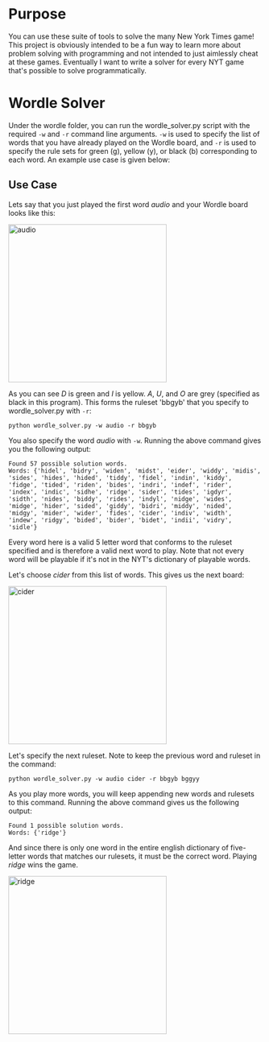 # Purpose
You can use these suite of tools to solve the many New York Times game! This project is obviously intended to be a fun way to learn more about problem solving with programming and not intended to just aimlessly cheat at these games. Eventually I want to write a solver for every NYT game that's possible to solve programmatically.

# Wordle Solver
Under the wordle folder, you can run the wordle_solver.py script with the required `-w` and `-r` command line arguments. `-w` is used to specify the list of words that you have already played on the Wordle board, and `-r` is used to specify the rule sets for green (g), yellow (y), or black (b) corresponding to each word. An example use case is given below:

## Use Case
Lets say that you just played the first word _audio_ and your Wordle board looks like this:

<img width="314" alt="audio" src="https://github.com/EthanNoble/New-York-Times-Game-Solvers/assets/58098861/78ef2ea6-36c1-4dcd-b554-e49157ac2239">

As you can see _D_ is green and _I_ is yellow. _A_, _U_, and _O_ are grey (specified as black in this program). This forms the ruleset 'bbgyb' that you specify to wordle_solver.py with `-r`:

```python wordle_solver.py -w audio -r bbgyb```

You also specify the word _audio_ with `-w`. Running the above command gives you the following output:

```
Found 57 possible solution words.
Words: {'hidel', 'bidry', 'widen', 'midst', 'eider', 'widdy', 'midis', 'sides', 'hides', 'hided', 'tiddy', 'fidel', 'indin', 'kiddy', 'fidge', 'tided', 'riden', 'bides', 'indri', 'indef', 'rider', 'index', 'indic', 'sidhe', 'ridge', 'sider', 'tides', 'igdyr', 'sidth', 'nides', 'biddy', 'rides', 'indyl', 'nidge', 'wides', 'midge', 'hider', 'sided', 'giddy', 'bidri', 'middy', 'nided', 'midgy', 'mider', 'wider', 'fides', 'cider', 'indiv', 'width', 'indew', 'ridgy', 'bided', 'bider', 'bidet', 'indii', 'vidry', 'sidle'}
```

Every word here is a valid 5 letter word that conforms to the ruleset specified and is therefore a valid next word to play. Note that not every word will be playable if it's not in the NYT's dictionary of playable words.

Let's choose _cider_ from this list of words. This gives us the next board:

<img width="314" alt="cider" src="https://github.com/EthanNoble/New-York-Times-Game-Solvers/assets/58098861/1c10feb7-5847-44fb-8602-9ef76c9198dd">

Let's specify the next ruleset. Note to keep the previous word and ruleset in the command:

```python wordle_solver.py -w audio cider -r bbgyb bggyy```

As you play more words, you will keep appending new words and rulesets to this command. Running the above command gives us the following output:

```
Found 1 possible solution words.
Words: {'ridge'}
```

And since there is only one word in the entire english dictionary of five-letter words that matches our rulesets, it must be the correct word. Playing _ridge_ wins the game.

<img width="314" alt="ridge" src="https://github.com/EthanNoble/New-York-Times-Game-Solvers/assets/58098861/11524a94-b5ed-4bf1-875d-bc74cecfe52a">
